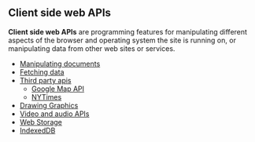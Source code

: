 Client side web APIs
---  
**Client side web APIs** are programming features for manipulating different aspects of the browser and operating system the site is 
running on, or manipulating data from other web sites or services.

* [Manipulating documents](https://github.com/VictoriaShyika/HTML_CSS_JS_Learning/tree/main/Client-side_web_APIs/Manipulating-documents)
* [Fetching data](https://github.com/VictoriaShyika/HTML_CSS_JS_Learning/tree/main/Client-side_web_APIs/Fetching-data)
* [Third party apis](https://github.com/VictoriaShyika/HTML_CSS_JS_Learning/tree/main/Client-side_web_APIs/Third-party-apis)
    + [Google Map API](https://github.com/VictoriaShyika/HTML_CSS_JS_Learning/tree/main/Client-side_web_APIs/Third-party-apis/google%20-map_API)
    + [NYTimes](https://github.com/VictoriaShyika/HTML_CSS_JS_Learning/tree/main/Client-side_web_APIs/Third-party-apis/nytimes)
* [Drawing Graphics](https://github.com/VictoriaShyika/HTML_CSS_JS_Learning/tree/main/Client-side_web_APIs/drawing-graphics/canvas)
* [Video and audio APIs](https://github.com/VictoriaShyika/HTML_CSS_JS_Learning/tree/main/Client-side_web_APIs/video-audio)
* [Web Storage](https://github.com/VictoriaShyika/HTML_CSS_JS_Learning/tree/main/Client-side_web_APIs/web-storage)
* [IndexedDB](https://github.com/VictoriaShyika/HTML_CSS_JS_Learning/tree/main/Client-side_web_APIs/indexeddb)
